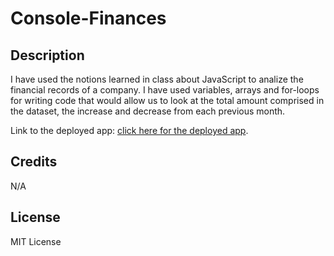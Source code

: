 
# Console-Finances

## Description

I have used the notions learned in class about JavaScript to analize the financial records of a company.
I have used variables, arrays and for-loops for writing code that would allow us to look at the total amount comprised in the dataset, the increase and decrease from each previous month.

Link to the deployed app: [click here for the deployed app](http://127.0.0.1:5500/index.html).


## Credits
N/A

## License
MIT License